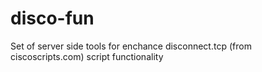 # disco-fun
Set of server side tools for enchance disconnect.tcp (from ciscoscripts.com) script functionality
